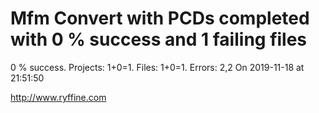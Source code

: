 # Mfm Convert with PCDs completed with 0 % success and 1 failing files

0 % success. Projects: 1+0=1.  Files: 1+0=1. Errors: 2,2  On 2019-11-18 at 21:51:50





http://www.ryffine.com
